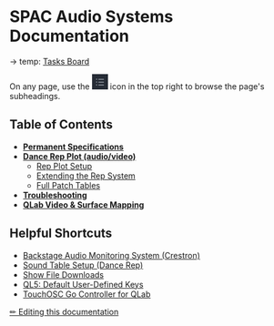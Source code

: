 # SPAC Audio Systems Documentation

-> temp: [Tasks Board](https://github.com/orgs/Sloan-Performing-Arts-Center/projects/1)

On any page, use the ![outline button](assets/outline.png) icon in the top right to browse the page's subheadings.

## Table of Contents

- [**Permanent Specifications**](specs.md)
- [**Dance Rep Plot (audio/video)**](rep/README.md)
  - [Rep Plot Setup](rep/setup.md)
  - [Extending the Rep System](rep/extending.md)
  - [Full Patch Tables](rep/patch.md)
- [**Troubleshooting**](troubleshooting.md)
- [**QLab Video & Surface Mapping**](extras/qlab_video.md)

## Helpful Shortcuts

- [Backstage Audio Monitoring System (Crestron)](specs.md#backstage-audio-monitoring-tesiracrestrontf)
- [Sound Table Setup (Dance Rep)](rep/setup.md#setting-the-sound-table)
- [Show File Downloads](https://github.com/Sloan-Performing-Arts-Center/venue-audio/tree/main/SHOW%20FILE%20BACKUPS)
- [QL5: Default User-Defined Keys](QL5.md#default-udk-assignments)
- [TouchOSC Go Controller for QLab](extras/control.md)

[✏︎ Editing this documentation](editing/editing.md)
